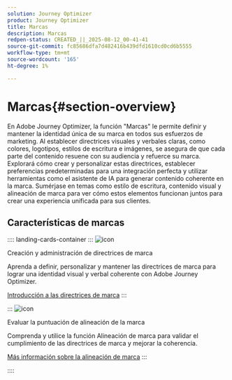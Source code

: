 ```yaml
---
solution: Journey Optimizer
product: Journey Optimizer
title: Marcas
description: Marcas
redpen-status: CREATED_||_2025-08-12_00-41-41
source-git-commit: fc85686dfa7d482416b439dfd1610cd0cd6b5555
workflow-type: tm+mt
source-wordcount: '165'
ht-degree: 1%

---
```



# Marcas{#section-overview}

En Adobe Journey Optimizer, la función &quot;Marcas&quot; le permite definir y mantener la identidad única de su marca en todos sus esfuerzos de marketing. Al establecer directrices visuales y verbales claras, como colores, logotipos, estilos de escritura e imágenes, se asegura de que cada parte del contenido resuene con su audiencia y refuerce su marca. Explorará cómo crear y personalizar estas directrices, establecer preferencias predeterminadas para una integración perfecta y utilizar herramientas como el asistente de IA para generar contenido coherente en la marca. Sumérjase en temas como estilo de escritura, contenido visual y alineación de marca para ver cómo estos elementos funcionan juntos para crear una experiencia unificada para sus clientes.

## Características de marcas

:::: landing-cards-container
:::
![icon](https://cdn.experienceleague.adobe.com/icons/circle-play.svg?lang=es)

Creación y administración de directrices de marca

Aprenda a definir, personalizar y mantener las directrices de marca para lograr una identidad visual y verbal coherente con Adobe Journey Optimizer.

[Introducción a las directrices de marca](../using/content-management/brands.md)
:::

:::
![icon](https://cdn.experienceleague.adobe.com/icons/list-check.svg?lang=es)

Evaluar la puntuación de alineación de la marca

Comprenda y utilice la función Alineación de marca para validar el cumplimiento de las directrices de marca y mejorar la coherencia.

[Más información sobre la alineación de marca](../using/content-management/brands-score.md)
:::

::::
